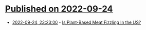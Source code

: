 # [Published on 2022-09-24](index.md)

* [2022-09-24, 23:23:00](https://science.slashdot.org/story/22/09/24/1630200/is-plant-based-meat-fizzling-in-the-us?utm_source=rss1.0mainlinkanon&utm_medium=feed) - [Is Plant-Based Meat Fizzling In the US?](https://science.slashdot.org/story/22/09/24/1630200/is-plant-based-meat-fizzling-in-the-us?utm_source=rss1.0mainlinkanon&utm_medium=feed)
